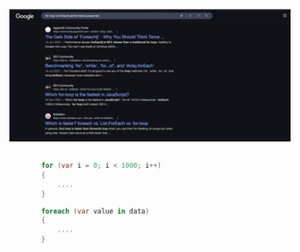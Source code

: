 <img alt="Google Results" src="google.jpg">

```csharp

        for (var i = 0; i < 1000; i++)
        {
            ....
        }
```

```csharp      
        foreach (var value in data)
        {
            ....
        }
```

